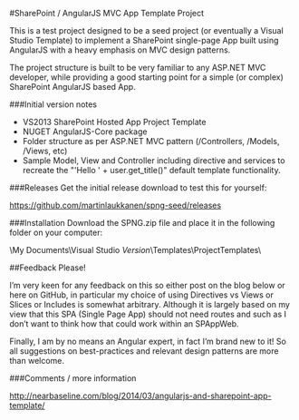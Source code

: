 #SharePoint / AngularJS MVC App Template Project

This is a test project designed to be a seed project (or eventually a Visual Studio Template) to implement a SharePoint single-page App built using AngularJS with a heavy emphasis on MVC design patterns.

The project structure is built to be very familiar to any ASP.NET MVC developer, while providing a good starting point for a simple (or complex) SharePoint AngularJS based App.


###Initial version notes
- VS2013 SharePoint Hosted App Project Template
- NUGET AngularJS-Core package
- Folder structure as per ASP.NET MVC pattern (/Controllers, /Models, /Views, etc)
- Sample Model, View and Controller including directive and services to recreate the "'Hello ' + user.get_title()" default template functionality.



###Releases
Get the initial release download to test this for yourself:

https://github.com/martinlaukkanen/spng-seed/releases



###Installation
Download the SPNG.zip file and place it in the following folder on your computer:

\My Documents\Visual Studio *Version*\Templates\ProjectTemplates\


##Feedback Please!

I’m very keen for any feedback on this so either post on the blog below or here on GitHub, in particular my choice of using Directives vs Views or Slices or Includes is somewhat arbitrary. Although it is largely based on my view that this SPA (Single Page App) should not need routes and such as I don’t want to think how that could work within an SPAppWeb.

Finally, I am by no means an Angular expert, in fact I’m brand new to it! So all suggestions on best-practices and relevant design patterns are more than welcome.


###Comments / more information

http://nearbaseline.com/blog/2014/03/angularjs-and-sharepoint-app-template/
